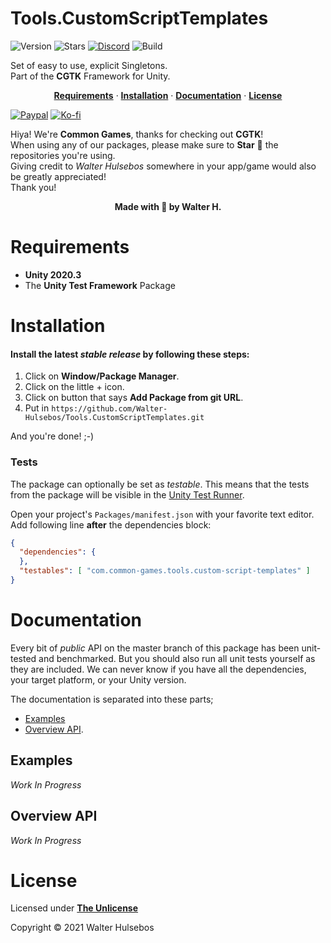 # Tools.CustomScriptTemplates

![Version](https://img.shields.io/github/package-json/v/Walter-Hulsebos/Tools.CustomScriptTemplates?style=for-the-badge)
![Stars](https://img.shields.io/github/stars/Walter-Hulsebos/Tools.CustomScriptTemplates?color=orange&style=for-the-badge)
[![Discord](https://img.shields.io/discord/763171539763462144?color=%237289DA&label=discord&logo=discord&style=for-the-badge)](https://discord.gg/S9wHQ96)
![Build](https://img.shields.io/badge/build-passing-brightgreen.svg?style=for-the-badge)

Set of easy to use, explicit Singletons.
<br>Part of the **CGTK** Framework for Unity.

<!-- toc -->
<div align="center">

[**Requirements**](#Requirements) 
&middot;
[**Installation**](#Installation) 
&middot;
[**Documentation**](#Documentation) 
&middot;
[**License**](./LICENSE.md)

</div>
<!-- tocstop -->

[![Paypal](https://img.shields.io/badge/sponsor_the_project-donate-E12C9A.svg?style=for-the-badge)](https://paypal.me/walthaynes)
[![Ko-fi](https://www.ko-fi.com/img/githubbutton_sm.svg)](https://ko-fi.com/walterhulsebos)


Hiya! We're **Common Games**, thanks for checking out **CGTK**!
<br> 
When using any of our packages, please make sure to **Star** 🌟 the repositories you're using.
<br>
Giving credit to *Walter Hulsebos* somewhere in your app/game would also be greatly appreciated!
<br> 
Thank you!

<div align="center"> <b>Made with 💖 by Walter H.</b> </div>

# Requirements

- **Unity 2020.3**
- The **Unity Test Framework** Package

# Installation

#### Install the latest *stable release* by following these steps:

1. Click on **Window/Package Manager**.
2. Click on the little + icon.
3. Click on button that says **Add Package from git URL**.
4. Put in `https://github.com/Walter-Hulsebos/Tools.CustomScriptTemplates.git`

And you're done! ;-)

### Tests

The package can optionally be set as *testable*.
This means that the tests from the package will be visible in the [Unity Test Runner](https://docs.unity3d.com/2017.4/Documentation/Manual/testing-editortestsrunner.html).

Open your project's `Packages/manifest.json` with your favorite text editor. Add following line **after** the dependencies block:
```json
{
  "dependencies": {
  },
  "testables": [ "com.common-games.tools.custom-script-templates" ]
}
```

# Documentation

Every bit of *public* API on the master branch of this package has been unit-tested and benchmarked.
But you should also run all unit tests yourself as they are included. 
We can never know if you have all the dependencies, your target platform, or your Unity version. 

The documentation is separated into these parts; 
- [Examples](#examples)
- [Overview API](#overview-api).

## Examples

*Work In Progress*

## Overview API

*Work In Progress*

# License

Licensed under [**The Unlicense**](./LICENSE.md)

Copyright © 2021 Walter Hulsebos

